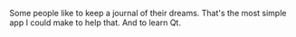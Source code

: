 Some people like to keep a journal of their dreams. That's the most simple app I could make to help that. And to learn Qt.